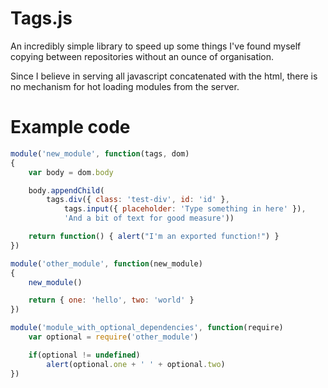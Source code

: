 # Tags.js

An incredibly simple library to speed up some things I've
found myself copying between repositories without an ounce
of organisation.

Since I believe in serving all javascript concatenated with the
html, there is no mechanism for hot loading modules from the
server.


# Example code

```javascript
module('new_module', function(tags, dom)
{
	var body = dom.body

	body.appendChild(
		tags.div({ class: 'test-div', id: 'id' },
			tags.input({ placeholder: 'Type something in here' }),
			'And a bit of text for good measure'))

	return function() { alert("I'm an exported function!") }
})

module('other_module', function(new_module)
{
	new_module()

	return { one: 'hello', two: 'world' }
})

module('module_with_optional_dependencies', function(require)
	var optional = require('other_module')

	if(optional != undefined)
		alert(optional.one + ' ' + optional.two)
})
```
